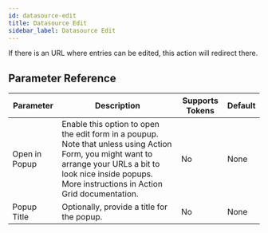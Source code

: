 ```yaml
---
id: datasource-edit
title: Datasource Edit
sidebar_label: Datasource Edit
---
```



If there is an URL where entries can be edited, this action will redirect there.

## Parameter Reference
| Parameter | Description | Supports Tokens | Default |
| -- | -- | -- | -- |
| Open in Popup | Enable this option to open the edit form in a poupup. Note that unless using Action Form, you might want to arrange your URLs a bit to look nice inside popups. More instructions in Action Grid documentation. | No | None |
| Popup Title | Optionally, provide a title for the popup. | No | None |
